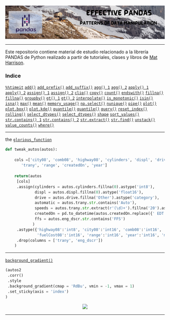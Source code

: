 <p align="center">
  <img src="https://github.com/NoeliaFerrero/Effective-Pandas/blob/main/Banners%20GitHub.jpg">
</p>

---

Este repositorio contiene material de estudio relacionado a la librería PANDAS de Python realizado a partir de tutoriales, clases y libros de [Mat Harrison](https://twitter.com/__mharrison__).

### Indice
[`%%timeit`](https://github.com/NoeliaFerrero/Effective-Pandas/blob/main/09%20Manipulation%20Mehods%20SERIES.ipynb)
[`add()`](https://github.com/NoeliaFerrero/Effective-Pandas/blob/main/06%20Operation%20with%20SERIES.ipynb)
[`add_prefix()`](https://github.com/NoeliaFerrero/Effective-Pandas/blob/main/03%20Working%20with%20SERIES.ipynb)
[`add_suffix()`](https://github.com/NoeliaFerrero/Effective-Pandas/blob/main/03%20Working%20with%20SERIES.ipynb)
[`agg() 1`](https://github.com/NoeliaFerrero/Effective-Pandas/blob/main/02%20Effective%20Pandas.ipynb)
[`agg() 2`](https://github.com/NoeliaFerrero/Effective-Pandas/blob/main/07%20Aggregate%20methods.ipynb)
[`apply() 1`](https://github.com/NoeliaFerreros/Effective-Pandas/blob/main/02%20Effective%20Pandas.ipynb)
[`apply() 2`](https://github.com/NoeliaFerrero/Effective-Pandas/blob/main/09%20Manipulation%20Mehods%20SERIES.ipynb)
[`assign() 1`](https://github.com/NoeliaFerrero/Effective-Pandas/blob/main/01%20Effective%20Pandas.ipynb)
[`assign() 2`](https://github.com/NoeliaFerrero/Effective-Pandas/blob/main/02%20Effective%20Pandas.ipynb)
[`clip()`](https://github.com/NoeliaFerrero/Effective-Pandas/blob/main/09%20Manipulation%20Mehods%20SERIES.ipynb)
[`copy()`](https://github.com/NoeliaFerrero/Effective-Pandas/blob/main/03%20Working%20with%20SERIES.ipynb)
[`count()`](https://github.com/NoeliaFerrero/Effective-Pandas/blob/main/07%20Aggregate%20methods.ipynb)
[`endswith()`](https://github.com/NoeliaFerrero/Effective-Pandas/blob/main/03%20Working%20with%20SERIES.ipynb)
[`fillna()`](https://github.com/NoeliaFerrero/Effective-Pandas/blob/main/01%20Effective%20Pandas.ipynb)
[`fillna()`](https://github.com/NoeliaFerrero/Effective-Pandas/blob/main/09%20Manipulation%20Mehods%20SERIES.ipynb)
[`groupby()`](https://github.com/NoeliaFerrero/Effective-Pandas/blob/main/02%20Effective%20Pandas.ipynb)
[`gt() 1`](https://github.com/NoeliaFerrero/Effective-Pandas/blob/main/02%20Effective%20Pandas.ipynb)
[`gt() 2`](https://github.com/NoeliaFerreros/Effective-Pandas/blob/main/09%20Manipulation%20Mehods%20SERIES.ipynb)
[`interpolate()`](https://github.com/NoeliaFerrero/Effective-Pandas/blob/main/09%20Manipulation%20Mehods%20SERIES.ipynb)
[`is_monotonic()`](https://github.com/NoeliaFerrero/Effective-Pandas/blob/main/03%20Working%20with%20SERIES.ipynb)
[`isin()`](https://github.com/NoeliaFerrero/Effective-Pandas/blob/main/09%20Manipulation%20Mehods%20SERIES.ipynb)
[`isna()`](https://github.com/NoeliaFerrero/Effective-Pandas/blob/main/09%20Manipulation%20Mehods%20SERIES.ipynb)
[`max()`](https://github.com/NoeliaFerrero/Effective-Pandas/blob/main/07%20Aggregate%20methods.ipynb)
[`mean()`](https://github.com/NoeliaFerrero/Effective-Pandas/blob/main/07%20Aggregate%20methods.ipynb)
[`memory_usage()`](https://github.com/NoeliaFerrero/Effective-Pandas/blob/main/01%20Effective%20Pandas.ipynb)
[`np.select()`](https://github.com/NoeliaFerrero/Effective-Pandas/blob/main/09%20Manipulation%20Mehods%20SERIES.ipynb)
[`nunique()`](https://github.com/NoeliaFerrero/Effective-Pandas/blob/main/07%20Aggregate%20methods.ipynb)
[`pipe()`](https://github.com/NoeliaFerrero/Effective-Pandas/blob/main/02%20Effective%20Pandas.ipynb)
[`plot()`](https://github.com/NoeliaFerrero/Effective-Pandas/blob/main/02%20Effective%20Pandas.ipynb)
[`plot.box()`](https://github.com/NoeliaFerrero/Effective-Pandas/blob/main/09%20Manipulation%20Mehods%20SERIES.ipynb)
[`plot.kde()`](https://github.com/NoeliaFerrero/Effective-Pandas/blob/main/09%20Manipulation%20Mehods%20SERIES.ipynb)
[`quantile()`](https://github.com/NoeliaFerrero/Effective-Pandas/blob/main/02%20Effective%20Pandas.ipynb)
[`quantile()`](https://github.com/NoeliaFerrero/Effective-Pandas/blob/main/09%20Manipulation%20Mehods%20SERIES.ipynb)
[`query()`](https://github.com/NoeliaFerrero/Effective-Pandas/blob/main/01%20Effective%20Pandas.ipynb)
[`reset_index()`](https://github.com/NoeliaFerrero/Effective-Pandas/blob/main/03%20Working%20with%20SERIES.ipynb)
[`rolling()`](https://github.com/NoeliaFerrero/Effective-Pandas/blob/main/02%20Effective%20Pandas.ipynb)
[`select_dtypes()`](https://github.com/NoeliaFerrero/Effective-Pandas/blob/main/01%20Effective%20Pandas.ipynb)
[`select_dtypes()`](https://github.com/NoeliaFerrero/Effective-Pandas/blob/main/09%20Manipulation%20Mehods%20SERIES.ipynb)
[`shape`](https://github.com/NoeliaFerrero/Effective-Pandas/blob/main/07%20Aggregate%20methods.ipynb)
[`sort_values()`](https://github.com/NoeliaFerrero/Effective-Pandas/blob/main/03%20Working%20with%20SERIES.ipynb)
[`str.contains() 1`](https://github.com/NoeliaFerrero/Effective-Pandas/blob/main/01%20Effective%20Pandas.ipynb)
[`str.contains() 2`](https://github.com/NoeliaFerrero/Effective-Pandas/blob/main/03%20Working%20with%20SERIES.ipynb)
[`str.extract()`](https://github.com/NoeliaFerrero/Effective-Pandas/blob/main/01%20Effective%20Pandas.ipynb)
[`str.find()`](https://github.com/NoeliaFerrero/Effective-Pandas/blob/main/03%20Working%20with%20SERIES.ipynb)
[`unstack()`](https://github.com/NoeliaFerrero/Effective-Pandas/blob/main/02%20Effective%20Pandas.ipynb)
[`value_counts()`](https://github.com/NoeliaFerrero/Effective-Pandas/blob/main/01%20Effective%20Pandas.ipynb)
[`where()`](https://github.com/NoeliaFerrero/Effective-Pandas/blob/main/09%20Manipulation%20Mehods%20SERIES.ipynb)






---
the [`glorious_function`](https://github.com/NoeliaFerrero/Effective-Pandas/blob/main/tweak_autos.ipynb)
```python
def tweak_autos(autos):
    
    cols =['city08', 'comb08', 'highway08', 'cylinders', 'displ', 'drive', 'eng_dscr', 'fuelCost08', 'make', 'model',
       'trany', 'range', 'createdOn', 'year']
 
    return(autos
     [cols]
     .assign(cylinders = autos.cylinders.fillna(0).astype('int8'),
             displ = autos.displ.fillna(0).astype('float16'),
             drive = autos.drive.fillna('Other').astype('category'),      # completamos los NaN con 'Other'
             automatic = autos.trany.str.contains('Auto'),                # True si es Auto False si no
             speeds = autos.trany.str.extract(r'(\d)+').fillna('20').astype('int8'), # le damos un valor cualquiera a los NaN
             createdOn = pd.to_datetime(autos.createdOn.replace({' EDT': '-04:00', ' EST' : '-05:00'}, regex = True)),
             ffs = autos.eng_dscr.str.contains('FFS')
            )
     .astype({'highway08':'int8', 'city08':'int16', 'comb08':'int16',
              'fuelCost08':'int16', 'range':'int16', 'year':'int16', 'make':'category'})
     .drop(columns = ['trany', 'eng_dscr'])                                # Eliminamos esta columna 
    )

```
---
[`background_gradient()`](https://github.com/NoeliaFerrero/Effective-Pandas/blob/main/background_gradient.ipynb)
```python
(autos2
 .corr()
 .style
 .background_gradient(cmap = 'RdBu', vmin = -1, vmax = 1)
 .set_sticky(axis = 'index')
)
```
<p align="center">
  <img src="https://user-images.githubusercontent.com/57463307/177058847-8dad74a4-7ba4-46a9-b621-147cb4c454c3.jpg"
       width="50%"/>
</p>

---
